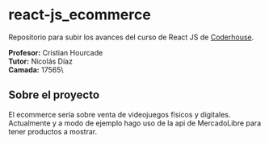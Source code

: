 # react-js_ecommerce

Repositorio para subir los avances del curso de React JS de [Coderhouse](https://www.coderhouse.com/online/reactjs).

**Profesor:** Cristian Hourcade\
**Tutor:** Nicolás Díaz\
**Camada:** 17565\

## Sobre el proyecto

El ecommerce sería sobre venta de videojuegos físicos y digitales. Actualmente y a modo de ejemplo hago uso de la api de MercadoLibre para tener productos a mostrar.